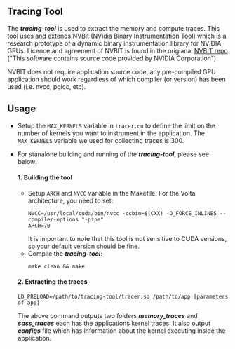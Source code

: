 ## Tracing Tool

The ***tracing-tool*** is used to extract the memory and compute traces. This tool uses and extends NVBit (NVidia Binary Instrumentation Tool) which is a research prototype of a dynamic binary instrumentation library for NVIDIA GPUs. Licence and agreement of NVBIT is found in the origianal [NVBIT repo](https://github.com/NVlabs/NVBit) ("This software contains source code provided by NVIDIA Corporation")

NVBIT does not require application source code, any pre-compiled GPU application should work regardless of which compiler (or version) has been used (i.e. nvcc, pgicc, etc).

## Usage

*  Setup the `MAX_KERNELS` variable in `tracer.cu` to define the limit on the number of kernels you want to instrument in the application. The `MAX_KERNELS` variable we used for collecting traces is 300.

* For stanalone building and running of the ***tracing-tool***, please see below: 

  #### 1. Building the tool
  
  * Setup `ARCH` and `NVCC` variable in the Makefile. For the Volta architecture, you need to set:
    ```shell
    NVCC=/usr/local/cuda/bin/nvcc -ccbin=$(CXX) -D_FORCE_INLINES --compiler-options "-pipe"
    ARCH=70
    ```
    It is important to note that this tool is not sensitive to CUDA versions, so your default version should be fine.
  * Compile the ***tracing-tool***:
    ```
    make clean && make
    ```

  #### 2. Extracting the traces
  
  ```
  LD_PRELOAD=/path/to/tracing-tool/tracer.so /path/to/app [parameters of app] 
  ```
  
  The above command outputs two folders ***memory_traces*** and ***sass_traces*** each has the applications kernel traces. It also output ***configs*** file which has information about the kernel executing inside the application. 
